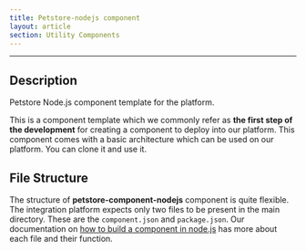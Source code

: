 ```yaml
---
title: Petstore-nodejs component
layout: article
section: Utility Components
---
```

---
## Description

Petstore Node.js component template for the platform.

This is a component template which we commonly refer as **the first step of the development**
for creating a component to deploy into our platform. This component comes with
a basic architecture which can be used on our platform. You can clone it and use it.

## File Structure

The structure of **petstore-component-nodejs** component is quite flexible. The
integration platform expects only two files to be present in the main directory.
These are the `component.json` and `package.json`. Our documentation on
[how to build a component in node.js](/guides/building-nodejs-component.html)
has more about each file and their function.
